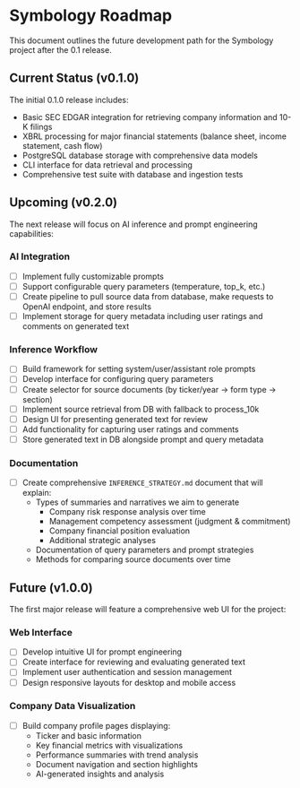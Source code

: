 # Symbology Roadmap

This document outlines the future development path for the Symbology project after the 0.1 release.

## Current Status (v0.1.0)

The initial 0.1.0 release includes:
- Basic SEC EDGAR integration for retrieving company information and 10-K filings
- XBRL processing for major financial statements (balance sheet, income statement, cash flow)
- PostgreSQL database storage with comprehensive data models
- CLI interface for data retrieval and processing
- Comprehensive test suite with database and ingestion tests

## Upcoming (v0.2.0)

The next release will focus on AI inference and prompt engineering capabilities:

### AI Integration
- [ ] Implement fully customizable prompts
- [ ] Support configurable query parameters (temperature, top_k, etc.)
- [ ] Create pipeline to pull source data from database, make requests to OpenAI endpoint, and store results
- [ ] Implement storage for query metadata including user ratings and comments on generated text

### Inference Workflow
- [ ] Build framework for setting system/user/assistant role prompts
- [ ] Develop interface for configuring query parameters
- [ ] Create selector for source documents (by ticker/year → form type → section)
- [ ] Implement source retrieval from DB with fallback to process_10k
- [ ] Design UI for presenting generated text for review
- [ ] Add functionality for capturing user ratings and comments
- [ ] Store generated text in DB alongside prompt and query metadata

### Documentation
- [ ] Create comprehensive `INFERENCE_STRATEGY.md` document that will explain:
  - Types of summaries and narratives we aim to generate
    - Company risk response analysis over time
    - Management competency assessment (judgment & commitment)
    - Company financial position evaluation
    - Additional strategic analyses
  - Documentation of query parameters and prompt strategies
  - Methods for comparing source documents over time

## Future (v1.0.0)

The first major release will feature a comprehensive web UI for the project:

### Web Interface
- [ ] Develop intuitive UI for prompt engineering
- [ ] Create interface for reviewing and evaluating generated text
- [ ] Implement user authentication and session management
- [ ] Design responsive layouts for desktop and mobile access

### Company Data Visualization
- [ ] Build company profile pages displaying:
  - Ticker and basic information
  - Key financial metrics with visualizations
  - Performance summaries with trend analysis
  - Document navigation and section highlights
  - AI-generated insights and analysis

